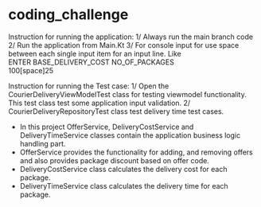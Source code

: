 # coding_challenge

Instruction for running the application:
1/ Always run the main branch code
2/ Run the application from Main.Kt
3/ For console input for use space between each single input item for an input line. Like\
    ENTER BASE_DELIVERY_COST NO_OF_PACKAGES\
    100[space]25 


Instruction for running the Test case:
1/ Open the CourierDeliveryViewModelTest class for testing viewmodel functionality. This test class test some application input validation. 
2/ CourierDeliveryRepositoryTest class test delivery time test cases. 



* In this project OfferService, DeliveryCostService and DeliveryTimeService classes contain the application business logic handling part.
* OfferService provides the functionality for adding, and removing offers and also provides package discount based on offer code.
* DeliveryCostService class calculates the delivery cost for each package.
* DeliveryTimeService class calculates the delivery time for each package.

